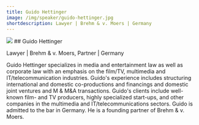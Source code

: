 ```yaml
---
title: Guido Hettinger
image: /img/speaker/guido-hettinger.jpg
shortdescription: Lawyer | Brehm & v. Moers | Germany
---
```

<img src="/img/speaker/guido-hettinger.jpg">
## Guido Hettinger

Lawyer | Brehm & v. Moers, Partner | Germany

Guido Hettinger specializes in media and entertainment law as well as corporate law with an emphasis on the film/TV, multimedia and IT/telecommunication industries. Guido's experience includes structuring international and domestic co-productions and financings and domestic joint ventures and M & M&A transactions. Guido's clients include well-known film- and TV producers, highly specialized start-ups, and other companies in the multimedia and IT/telecommunications sectors. Guido is admitted to the bar in Germany. He is a founding partner of Brehm & v. Moers.

